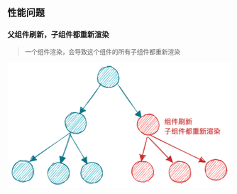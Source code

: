 ## 性能问题

### 父组件刷新，子组件都重新渲染

> 一个组件渲染，会导致这个组件的所有子组件都重新渲染

![render](../../../../static/img/react_component_render.png)
